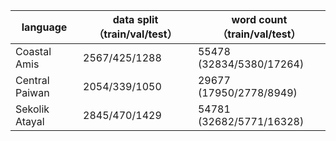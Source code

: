 |language|data split（train/val/test）|word count（train/val/test）|
|---|---|---|
|Coastal Amis|2567/425/1288|55478 (32834/5380/17264)|
|Central Paiwan|2054/339/1050|29677 (17950/2778/8949)|
|Sekolik Atayal|2845/470/1429|54781 (32682/5771/16328)|

